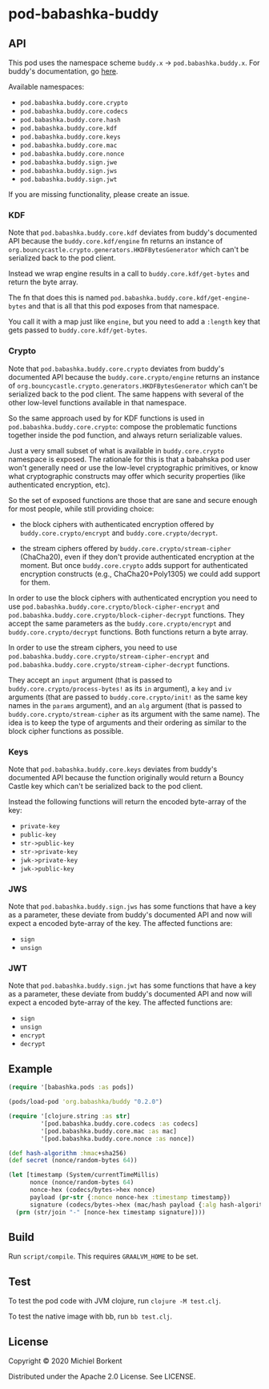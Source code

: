# pod-babashka-buddy

## API

This pod uses the namespace scheme `buddy.x` -> `pod.babashka.buddy.x`.
For buddy's documentation, go [here](https://funcool.github.io/buddy-core/latest/api/index.html).

Available namespaces:

- `pod.babashka.buddy.core.crypto`
- `pod.babashka.buddy.core.codecs`
- `pod.babashka.buddy.core.hash`
- `pod.babashka.buddy.core.kdf`
- `pod.babashka.buddy.core.keys`
- `pod.babashka.buddy.core.mac`
- `pod.babashka.buddy.core.nonce`
- `pod.babashka.buddy.sign.jwe`
- `pod.babashka.buddy.sign.jws`
- `pod.babashka.buddy.sign.jwt`

If you are missing functionality, please create an issue.

### KDF

Note that `pod.babashka.buddy.core.kdf` deviates from buddy's documented API
because the `buddy.core.kdf/engine` fn returns an instance of
`org.bouncycastle.crypto.generators.HKDFBytesGenerator` which can't be
serialized back to the pod client.

Instead we wrap engine results in a call to `buddy.core.kdf/get-bytes` and
return the byte array.

The fn that does this is named `pod.babashka.buddy.core.kdf/get-engine-bytes`
and that is all that this pod exposes from that namespace.

You call it with a map just like `engine`, but you need to add a `:length` key
that gets passed to `buddy.core.kdf/get-bytes`.

### Crypto

Note that `pod.babashka.buddy.core.crypto` deviates from buddy's documented
API because the `buddy.core.crypto/engine` returns an instance of
`org.bouncycastle.crypto.generators.HKDFBytesGenerator` which can't be
serialized back to the pod client. The same happens with several of the
other low-level functions available in that namespace.

So the same approach used by for KDF functions is used in
`pod.babashka.buddy.core.crypto`: compose the problematic functions
together inside the pod function, and always return serializable values.

Just a very small subset of what is available in `buddy.core.crypto`
namespace is exposed. The rationale for this is that a babahska pod user
won't generally need or use the low-level cryptographic primitives, or know
what cryptographic constructs may offer which security properties (like
authenticated encryption, etc).

So the set of exposed functions are those that are sane and secure enough
for most people, while still providing choice:

- the block ciphers with authenticated encryption offered by
  `buddy.core.crypto/encrypt` and `buddy.core.crypto/decrypt`.

- the stream ciphers offered by `buddy.core.crypto/stream-cipher`
  (ChaCha20), even if they don't provide authenticated encryption at the
  moment. But once `buddy.core.crypto` adds support for authenticated
  encryption constructs (e.g., ChaCha20+Poly1305) we could add support for
  them.

In order to use the block ciphers with authenticated encryption you need to
use `pod.babashka.buddy.core.crypto/block-cipher-encrypt` and
`pod.babashka.buddy.core.crypto/block-cipher-decrypt` functions. They
accept the same parameters as the `buddy.core.crypto/encrypt` and
`buddy.core.crypto/decrypt` functions. Both functions return a byte array.

In order to use the stream ciphers, you need to use
`pod.babashka.buddy.core.crypto/stream-cipher-encrypt` and
`pod.babashka.buddy.core.crypto/stream-cipher-decrypt` functions.

They accept an `input` argument (that is passed to
`buddy.core.crypto/process-bytes!` as its `in` argument), a `key` and `iv`
arguments (that are passed to `buddy.core.crypto/init!` as the same key
names in the `params` argument), and an `alg` argument (that is passed to
`buddy.core.crypto/stream-cipher` as its argument with the same name). The
idea is to keep the type of arguments and their ordering as similar to the
block cipher functions as possible.

### Keys

Note that `pod.babashka.buddy.core.keys` deviates from buddy's documented API
because the function originally would return a Bouncy Castle key which can't
be serialized back to the pod client.

Instead the following functions will return the encoded byte-array of the key:
  - `private-key`
  - `public-key`
  - `str->public-key`
  - `str->private-key`
  - `jwk->private-key`
  - `jwk->public-key`

### JWS

Note that `pod.babashka.buddy.sign.jws` has some functions that have a key
as a parameter, these deviate from buddy's documented API and now will expect
a encoded byte-array of the key. The affected functions are:
  - `sign`
  - `unsign`

### JWT
Note that `pod.babashka.buddy.sign.jwt` has some functions that have a key
as a parameter, these deviate from buddy's documented API and now will expect
a encoded byte-array of the key. The affected functions are:
  - `sign`
  - `unsign`
  - `encrypt`
  - `decrypt`

## Example

``` clojure
(require '[babashka.pods :as pods])

(pods/load-pod 'org.babashka/buddy "0.2.0")

(require '[clojure.string :as str]
         '[pod.babashka.buddy.core.codecs :as codecs]
         '[pod.babashka.buddy.core.mac :as mac]
         '[pod.babashka.buddy.core.nonce :as nonce])

(def hash-algorithm :hmac+sha256)
(def secret (nonce/random-bytes 64))

(let [timestamp (System/currentTimeMillis)
      nonce (nonce/random-bytes 64)
      nonce-hex (codecs/bytes->hex nonce)
      payload (pr-str {:nonce nonce-hex :timestamp timestamp})
      signature (codecs/bytes->hex (mac/hash payload {:alg hash-algorithm :key secret}))]
  (prn (str/join "-" [nonce-hex timestamp signature])))
```

## Build

Run `script/compile`. This requires `GRAALVM_HOME` to be set.

## Test

To test the pod code with JVM clojure, run `clojure -M test.clj`.

To test the native image with bb, run `bb test.clj`.

## License

Copyright © 2020 Michiel Borkent

Distributed under the Apache 2.0 License. See LICENSE.
